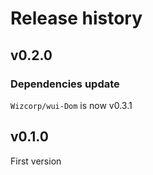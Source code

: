 # Release history

## v0.2.0

### Dependencies update
`Wizcorp/wui-Dom` is now v0.3.1

## v0.1.0

First version